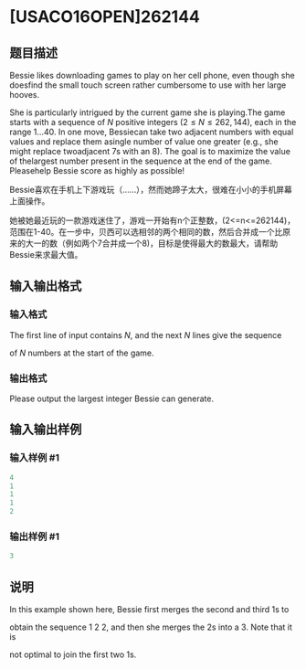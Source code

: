 # [USACO16OPEN]262144

## 题目描述

Bessie likes downloading games to play on her cell phone, even though she doesfind the small touch screen rather cumbersome to use with her large hooves.

She is particularly intrigued by the current game she is playing.The game starts with a sequence of $N$ positive integers ($2 \leq N\leq 262,144$), each in the range $1 \ldots 40$. In one move, Bessiecan take two adjacent numbers with equal values and replace them asingle number of value one greater (e.g., she might replace twoadjacent 7s with an 8). The goal is to maximize the value of thelargest number present in the sequence at the end of the game. Pleasehelp Bessie score as highly as possible!

Bessie喜欢在手机上下游戏玩（……），然而她蹄子太大，很难在小小的手机屏幕上面操作。

她被她最近玩的一款游戏迷住了，游戏一开始有n个正整数，(2<=n<=262144)，范围在1-40。在一步中，贝西可以选相邻的两个相同的数，然后合并成一个比原来的大一的数（例如两个7合并成一个8)，目标是使得最大的数最大，请帮助Bessie来求最大值。

## 输入输出格式

### 输入格式

The first line of input contains $N$, and the next $N$ lines give the sequence

of $N$ numbers at the start of the game.

### 输出格式

Please output the largest integer Bessie can generate.

## 输入输出样例

### 输入样例 #1

```cpp
4
1
1
1
2
```


### 输出样例 #1

```cpp
3
```


## 说明

In this example shown here, Bessie first merges the second and third 1s to

obtain the sequence 1 2 2, and then she merges the 2s into a 3. Note that it is

not optimal to join the first two 1s.

